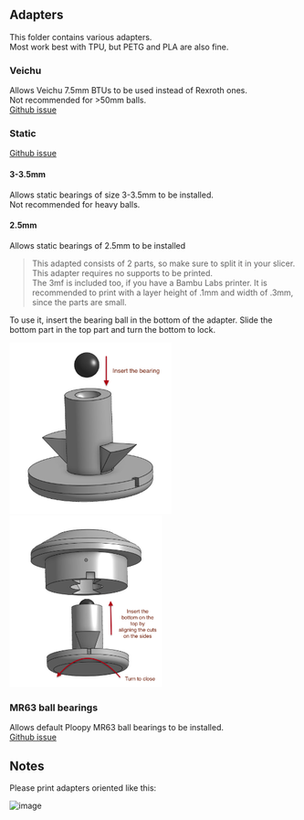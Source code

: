 ## Adapters

This folder contains various adapters. \
Most work best with TPU, but PETG and PLA are also fine.

### Veichu

Allows Veichu 7.5mm BTUs to be used instead of Rexroth ones. \
Not recommended for >50mm balls. \
[Github issue](https://github.com/adept-anyball/mod/issues/4)

### Static

[Github issue](https://github.com/adept-anyball/mod/issues/8)

#### 3-3.5mm

Allows static bearings of size 3-3.5mm to be installed. \
Not recommended for heavy balls.

#### 2.5mm

Allows static bearings of 2.5mm to be installed

> This adapted consists of 2 parts, so make sure to split it in your slicer. \
> This adapter requires no supports to be printed. \
> The 3mf is included too, if you have a Bambu Labs printer. It is recommended to print with a layer height of .1mm and width of .3mm, since the parts are small.

To use it, insert the bearing ball in the bottom of the adapter. Slide the bottom part in the top part and turn the bottom to lock.

<p>
  <img src='./images/static-2.5mm-step-1.png' height='300' float='left'>
  <img src='./images/static-2.5mm-step-2.png' height='300' float='right' />
</p>

### MR63 ball bearings

Allows default Ploopy MR63 ball bearings to be installed. \
[Github issue](https://github.com/adept-anyball/mod/issues/22)

## Notes

Please print adapters oriented like this:

![image](https://github.com/user-attachments/assets/44a4ddd5-fa75-413c-bf83-621d95cbe0e8)
